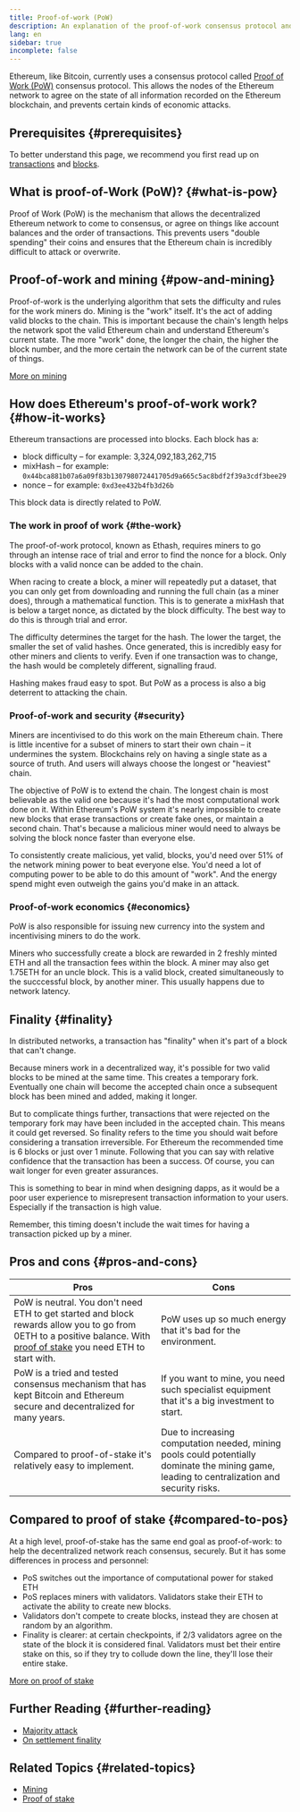 ```yaml
---
title: Proof-of-work (PoW)
description: An explanation of the proof-of-work consensus protocol and its role in Ethereum.
lang: en
sidebar: true
incomplete: false
---
```


Ethereum, like Bitcoin, currently uses a consensus protocol called [Proof of Work (PoW)](https://en.wikipedia.org/wiki/Proof_of_work) consensus protocol. This allows the nodes of the Ethereum network to agree on the state of all information recorded on the Ethereum blockchain, and prevents certain kinds of economic attacks.

## Prerequisites {#prerequisites}

To better understand this page, we recommend you first read up on [transactions](/en/developers/docs/transactions/) and [blocks](/en/developers/docs/blocks/).

## What is proof-of-Work (PoW)? {#what-is-pow}

Proof of Work (PoW) is the mechanism that allows the decentralized Ethereum network to come to consensus, or agree on things like account balances and the order of transactions. This prevents users "double spending" their coins and ensures that the Ethereum chain is incredibly difficult to attack or overwrite.

## Proof-of-work and mining {#pow-and-mining}

Proof-of-work is the underlying algorithm that sets the difficulty and rules for the work miners do. Mining is the "work" itself. It's the act of adding valid blocks to the chain. This is important because the chain's length helps the network spot the valid Ethereum chain and understand Ethereum's current state. The more "work" done, the longer the chain, the higher the block number, and the more certain the network can be of the current state of things.

[More on mining](/developers/docs/consensus-mechanisms/pow/mining/)

## How does Ethereum's proof-of-work work? {#how-it-works}

Ethereum transactions are processed into blocks. Each block has a:

- block difficulty – for example: 3,324,092,183,262,715
- mixHash – for example: `0x44bca881b07a6a09f83b130798072441705d9a665c5ac8bdf2f39a3cdf3bee29`
- nonce – for example: `0xd3ee432b4fb3d26b`

This block data is directly related to PoW.

### The work in proof of work {#the-work}

The proof-of-work protocol, known as Ethash, requires miners to go through an intense race of trial and error to find the nonce for a block. Only blocks with a valid nonce can be added to the chain.

When racing to create a block, a miner will repeatedly put a dataset, that you can only get from downloading and running the full chain (as a miner does), through a mathematical function. This is to generate a mixHash that is below a target nonce, as dictated by the block difficulty. The best way to do this is through trial and error.

The difficulty determines the target for the hash. The lower the target, the smaller the set of valid hashes. Once generated, this is incredibly easy for other miners and clients to verify. Even if one transaction was to change, the hash would be completely different, signalling fraud.

Hashing makes fraud easy to spot. But PoW as a process is also a big deterrent to attacking the chain.

### Proof-of-work and security {#security}

Miners are incentivised to do this work on the main Ethereum chain. There is little incentive for a subset of miners to start their own chain – it undermines the system. Blockchains rely on having a single state as a source of truth. And users will always choose the longest or "heaviest" chain.

The objective of PoW is to extend the chain. The longest chain is most believable as the valid one because it's had the most computational work done on it. Within Ethereum's PoW system it's nearly impossible to create new blocks that erase transactions or create fake ones, or maintain a second chain. That's because a malicious miner would need to always be solving the block nonce faster than everyone else.

To consistently create malicious, yet valid, blocks, you'd need over 51% of the network mining power to beat everyone else. You'd need a lot of computing power to be able to do this amount of "work". And the energy spend might even outweigh the gains you'd make in an attack.

### Proof-of-work economics {#economics}

PoW is also responsible for issuing new currency into the system and incentivising miners to do the work.

Miners who successfully create a block are rewarded in 2 freshly minted ETH and all the transaction fees within the block. A miner may also get 1.75ETH for an uncle block. This is a valid block, created simultaneously to the succcessful block, by another miner. This usually happens due to network latency.

## Finality {#finality}

In distributed networks, a transaction has "finality" when it's part of a block that can't change.

Because miners work in a decentralized way, it's possible for two valid blocks to be mined at the same time. This creates a temporary fork. Eventually one chain will become the accepted chain once a subsequent block has been mined and added, making it longer.

But to complicate things further, transactions that were rejected on the temporary fork may have been included in the accepted chain. This means it could get reversed. So finality refers to the time you should wait before considering a transation irreversible. For Ethereum the recommended time is 6 blocks or just over 1 minute. Following that you can say with relative confidence that the transaction has been a success. Of course, you can wait longer for even greater assurances.

This is something to bear in mind when designing dapps, as it would be a poor user experience to misrepresent transaction information to your users. Especially if the transaction is high value.

Remember, this timing doesn't include the wait times for having a transaction picked up by a miner.

## Pros and cons {#pros-and-cons}

| Pros                                                                                                                                                                                                               | Cons                                                                                                                                         |
| ------------------------------------------------------------------------------------------------------------------------------------------------------------------------------------------------------------------ | -------------------------------------------------------------------------------------------------------------------------------------------- |
| PoW is neutral. You don't need ETH to get started and block rewards allow you to go from 0ETH to a positive balance. With [proof of stake](/developers/docs/consensus-mechanisms/pos/) you need ETH to start with. | PoW uses up so much energy that it's bad for the environment.                                                                                |
| PoW is a tried and tested consensus mechanism that has kept Bitcoin and Ethereum secure and decentralized for many years.                                                                                          | If you want to mine, you need such specialist equipment that it's a big investment to start.                                                 |
| Compared to proof-of-stake it's relatively easy to implement.                                                                                                                                                      | Due to increasing computation needed, mining pools could potentially dominate the mining game, leading to centralization and security risks. |

## Compared to proof of stake {#compared-to-pos}

At a high level, proof-of-stake has the same end goal as proof-of-work: to help the decentralized network reach consensus, securely. But it has some differences in process and personnel:

- PoS switches out the importance of computational power for staked ETH
- PoS replaces miners with validators. Validators stake their ETH to activate the ability to create new blocks.
- Validators don't compete to create blocks, instead they are chosen at random by an algorithm.
- Finality is clearer: at certain checkpoints, if 2/3 validators agree on the state of the block it is considered final. Validators must bet their entire stake on this, so if they try to collude down the line, they'll lose their entire stake.

[More on proof of stake](/developers/docs/consensus-mechanisms/pos/)

## Further Reading {#further-reading}

- [Majority attack](https://en.bitcoin.it/wiki/Majority_attack)
- [On settlement finality](https://blog.ethereum.org/2016/05/09/on-settlement-finality/)

## Related Topics {#related-topics}

- [Mining](/developers/docs/consensus-mechanisms/pow/mining/)
- [Proof of stake](/developers/docs/consensus-mechanisms/pos/)
